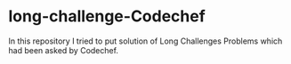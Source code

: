 # long-challenge-Codechef

In this repository I tried to put solution of Long Challenges Problems which had been asked by Codechef.
